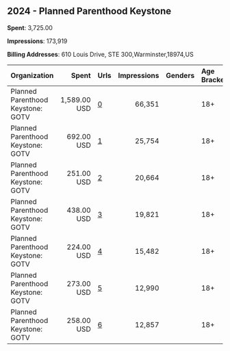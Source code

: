 ## 2024 - Planned Parenthood Keystone 
**Spent**: 3,725.00

**Impressions**: 173,919

**Billing Addresses**: 610 Louis Drive, STE 300,Warminster,18974,US

|Organization|Spent|Urls|Impressions|Genders|Age Brackets|Country Codes|
|:---|---:|:---|---:|:---|:---|:---|
|Planned Parenthood Keystone: GOTV|1,589.00 USD|[0](https://www.snap.com/political-ads/asset/54859e12190c5a23784266f382bb02a41ecb763bc5096f1a68a3d0ec2586d31f?mediaType=mp4)|66,351||18+||
|Planned Parenthood Keystone: GOTV|692.00 USD|[1](https://www.snap.com/political-ads/asset/e107c5b3d544156d29738f4d1345d1b3e108b1186756ea065f831e8175f72825?mediaType=mp4)|25,754||18+||
|Planned Parenthood Keystone: GOTV|251.00 USD|[2](https://www.snap.com/political-ads/asset/4d65e123e8a4c1ebcfbe5e5f53a1bab7cce6f117f0274759fafae82e358852a3?mediaType=mp4)|20,664||18+||
|Planned Parenthood Keystone: GOTV|438.00 USD|[3](https://www.snap.com/political-ads/asset/935d795bd4e002d55731540528505c9042b2f6354a5a018dd506bd44c455f4e3?mediaType=mp4)|19,821||18+||
|Planned Parenthood Keystone: GOTV|224.00 USD|[4](https://www.snap.com/political-ads/asset/81aaafae0d75e10a1bef52f9085d79a6ea6756a49edbe1f320cda5e7b6911f35?mediaType=mp4)|15,482||18+||
|Planned Parenthood Keystone: GOTV|273.00 USD|[5](https://www.snap.com/political-ads/asset/9d3713851b0083cc347445e2646ce134fb5b6c715f77634c3b74a27c02fdcf26?mediaType=mp4)|12,990||18+||
|Planned Parenthood Keystone: GOTV|258.00 USD|[6](https://www.snap.com/political-ads/asset/ce0803bfdbe0507e1504b8b61b81fb26999afa7c3df439af2563059bb8f93c0d?mediaType=mp4)|12,857||18+||
